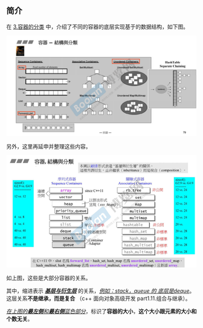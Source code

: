 ## 简介

在 [3.容器的分类](3.容器的分类) 中，介绍了不同的容器的底层实现基于的数据结构，如下图。

![1680223617200](image/1680223617200.png)

另外，这里再延申并整理这些内容。

![1680223655273](image/1680223655273.png)

如上图，这些是大部分容器的关系。

其中，缩进表示 <u>***基层与衍生层***</u> 的关系，<u>*例如：stack，queue 的 底层是deque*</u>。这层关系**不是继承，而是复合** （c++ 面向对象高级开发 part1.11.组合与继承）。

<u>*在上图的**最左侧**和**最右侧**蓝色部分*</u>，标识了**容器的大小**，**这个大小跟元素的大小和个数无关**。 

